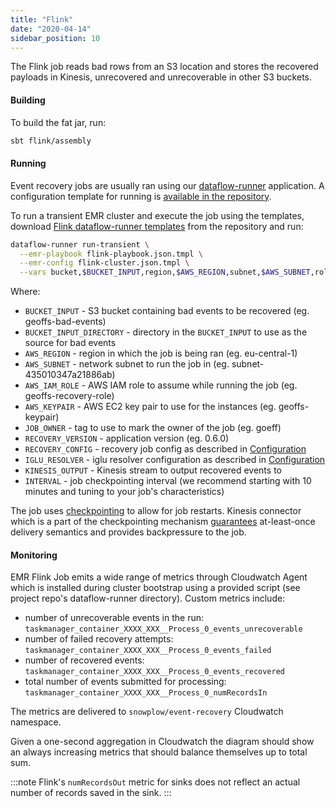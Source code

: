 ```yaml
---
title: "Flink"
date: "2020-04-14"
sidebar_position: 10
---
```


The Flink job reads bad rows from an S3 location and stores the recovered payloads in Kinesis, unrecovered and unrecoverable in other S3 buckets.

#### Building

To build the fat jar, run:

```bash
sbt flink/assembly
```

#### Running

Event recovery jobs are usually ran using our [dataflow-runner](https://github.com/snowplow/dataflow-runner) application. A configuration template for running is [available in the repository](https://github.com/snowplow-incubator/snowplow-event-recovery/blob/master/.dataflow-runner).

To run a transient EMR cluster and execute the job using the templates, download [Flink dataflow-runner templates](https://github.com/snowplow-incubator/snowplow-event-recovery/blob/master/.dataflow-runner) from the repository and run:

```bash
dataflow-runner run-transient \
  --emr-playbook flink-playbook.json.tmpl \
  --emr-config flink-cluster.json.tmpl \
  --vars bucket,$BUCKET_INPUT,region,$AWS_REGION,subnet,$AWS_SUBNET,role,$AWS_IAM_ROLE,keypair,$AWS_KEYPAIR,client,$JOB_OWNER,version,$RECOVERY_VERSION,config,$RECOVERY_CONFIG,resolver,$IGLU_RESOLVER,output,$KINESIS_OUTPUT,inputdir,$BUCKET_INPUT_DIRECTORY,interval,$INTERVAL
  ```
Where:
- `BUCKET_INPUT` - S3 bucket containing bad events to be recovered (eg. geoffs-bad-events)
- `BUCKET_INPUT_DIRECTORY` - directory in the `BUCKET_INPUT` to use as the source for bad events
- `AWS_REGION` - region in which the job is being ran (eg. eu-central-1)
- `AWS_SUBNET` - network subnet to run the job in (eg. subnet-435010347a21886ab)
- `AWS_IAM_ROLE` - AWS IAM role to assume while running the job (eg. geoffs-recovery-role)
- `AWS_KEYPAIR` - AWS EC2 key pair to use for the instances (eg. geoffs-keypair)
- `JOB_OWNER` - tag to use to mark the owner of the job (eg. goeff)
- `RECOVERY_VERSION` - application version (eg. 0.6.0)
- `RECOVERY_CONFIG` - recovery job config as described in [Configuration](../../configuration/index.md)
- `IGLU_RESOLVER` - iglu resolver configuration as described in  [Configuration](../../configuration/index.md)
- `KINESIS_OUTPUT` - Kinesis stream to output recovered events to
- `INTERVAL` - job checkpointing interval (we recommend starting with 10 minutes and tuning to your job's characteristics)


The job uses [checkpointing](https://nightlies.apache.org/flink/flink-docs-release-1.15/docs/dev/datastream/fault-tolerance/checkpointing/) to allow for job restarts. Kinesis connector which is a part of the checkpointing mechanism [guarantees](https://nightlies.apache.org/flink/flink-docs-release-1.15/docs/connectors/datastream/kinesis/#kinesis-sinks-and-fault-tolerance) at-least-once delivery semantics and provides backpressure to the job.

#### Monitoring

EMR Flink Job emits a wide range of metrics through Cloudwatch Agent which is installed during cluster bootstrap using a provided script (see project repo's dataflow-runner directory). Custom metrics include:
- number of unrecoverable events in the run: `taskmanager_container_XXXX_XXX__Process_0_events_unrecoverable`
- number of failed recovery attempts: `taskmanager_container_XXXX_XXX__Process_0_events_failed`
- number of recovered events: `taskmanager_container_XXXX_XXX__Process_0_events_recovered`
- total number of events submitted for processing: `taskmanager_container_XXXX_XXX__Process_0_numRecordsIn`

The metrics are delivered to `snowplow/event-recovery` Cloudwatch namespace.

Given a one-second aggregation in Cloudwatch the diagram should show an always increasing metrics that should balance themselves up to total sum.

:::note
Flink's `numRecordsOut` metric for sinks does not reflect an actual number of records saved in the sink.
:::
